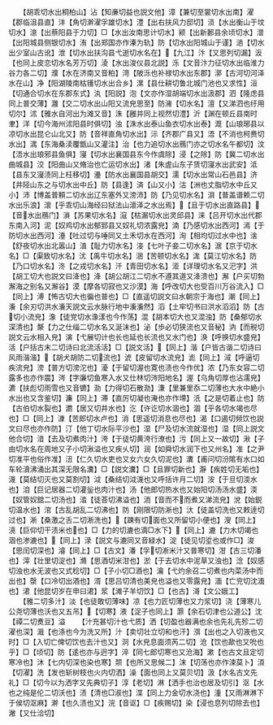 <!-- { "loadSidebar": true } -->
　　【胡乖切水出桐柏山】沾【知亷切益也説文他】漳【兼切至裳切水出南】濯【郡临沮县直】沣【角切澣濯孚雄切水】澧【出右扶风力邸切】涢【水出衡山于坟切水】澺【出蔡阳县于力切】□【水出汝南思计切水】颍【出新郪县余顷切水】潧【出阳城县侧银切水】洧【出郑国亦作溱为轨】防【切水出阳城山于谨】濄【切水出少室山古讹】泄【切水出扶沟县弋逝切水名在】【九江】汴【又思列切漏】汳【也同上皮恋切水名芳万切】淩【水出浚仪县北説】泺【文音汴力征切水出临淮力谷力各二切】濮【水在济南又音粕】渮【陂泺也补禄切水出东郡】漷【古河切河泽水在山】净【阳湖陵南枯镬切水出合乡】漯【县仕耕切鲁北城门池也又求性】洹【切通合切水在东郡东式】汍【阳説】泡【文亦作湿胡端切水出汲郡】泗【隆虑县同上普交薄】灉【交二切水出山阳又流皃思至】防澭【切水名】澶【又涕泗也纡用切尔】沭【雅水自河出为滩又音】洙【雝并同上视然切澧】沂【渊在顿丘县南时聿】洋【切今海州沭阳县时俱切】浊【洙水出泰山鱼衣切水出泰】溉【山琅琊县以凉切水出昆仑山北又】防【音祥直角切水出】沶【齐郡广县又】浯【不消也柯赉切水出】湡【东海桑渎覆甑山又灌注】治【也力追切水出鴈门亦之切水名午都切】汶【浯水出琅邪县鱼俱】寖【切水出襄国县东今作虞除】浸【之除】防【冀二切水出曲城县】洨【阳曲山又脩治也亡运切水出】渚【朱虗山东子赁切寖水出武安】泜【县东又寖渍同上枉移切】灅【防水出襄国县胡交】濡【切水出常山石邑县】济【井陉山东之与切水出中丘】防【县逢】済【山又小】沽【洲也丈脂切水中丘又小】沛【博盖普頼二切水出辽东塞外又滂沛】防【乃见切水名】浿【普盖谱赖二切水出乐浪】瀤【乎乖切山海经曰狱法山瀤泽之水出焉】【且于切水出直路县】【音水出鴈门】溑【苏果切水名】滱【枯漏切水出灵邱县】涞【吕开切水出代郡东南入河】泥【奴鸡切水出郁郅县又奴礼切浓露皃】湳【乃感切水出西河】漹【于防切水出西河】涶【吐过切与唾同又土禾切水在西河】洵【相均切过水中也】涻【舒夜切水出北嚣山】淔【耻力切水名】淁【七叶子妾二切水名】涺【京于切水名】□【渠致切水名】沋【禹牛切水名】涃【苦顿切水名】浝【莫江切水名】防【乃口切水名】泈【之戎切水名】汘【青田切水名】洍【详理切水名又汜字】洪【胡工切大也説文曰洚也】洚【胡公胡江二切水不遵其道又洚溃也】澥【户买切勃澥海之别名又澥谷】漠【摩各切寂也又沙漠】海【呼改切大也受百川万谷流入】□【同上】溥【怖古切大也徧也普也】□【直遥切説文曰水朝宗于海也】潮【同上】濥【余刃切洪水濥天説文云水脉行地中濥濥然】滔【土牢切书曰洪水滔滔】防【古切小流皃】潒【徒党切水潒漾也今作荡】混【胡本切大也又混浊】防【桑郁切水深清也】漦【力之仕缁二切水名又涎沫也】泌【歩必切狭流也又音秘】汭【而税切説文云水相入皃】演【弋展切计也长也延也长流也又水门也】涣【呼换切水盛皃】活【户括古末二切诗曰北流活活】□【説文活】【同上】湝【户皆古谐二切诗曰风雨湝湝】【胡犬胡防二切流也】淲【皮留切水流皃】滮【同上】淢【呼逼切疾流皃】滂【普方切滂沱也】瀀【于留切渥也寛也渍也今作优】浓【乃东女容二切露多也亦作震】涔【字廉切鱼寒入水又仕林切涔阳地名】渥【乌角切厚也沾濡皃】瀌【扶彪切雨雪也又音镳】泐【力得切石散泐】溓【里兼里忝二切薄也大水中絶小水出也又含鉴切】濂【同上】滞【直厉切凝也淹也亦作墆】汦【之是切着止也】防【古伯切水裂也】瀱【居又切井水也】汔【许讫切水涸也】涸【乎各切水竭也尽也】□【同上】漮【苦郎切水卢也】消【思遥切消息也尽也】渴【口遏切频饮也説文曰尽也亦作防】汀【他丁切水际平沙也】湿【尸及切水流就湿也】湿【同上説文他合切】湆【去及切煮肉汁】洿【于徒切黄洿行潦也】污【同上又一故切】湫【子由切水名在周地又子小切湫溢也又疾乆切】润【如舜切水润下也又州名】准【之尹切准平也俗作准】沑【仁久切水吏也又女六女久切泥也】瀵【甫问切汾隂有水口如车轮濆沸涌出其深无限名瀵】□【説文瀵】□【且罪切新也】瀞【疾姓切无垢也】瀎【莫结切灭也又莫割切】泧【桑结切泧瀎也又呼括许月二切】洝【于旦切渜水也】洎【巨记居器二切灌釡也肉汁也】汤【他郎切热水也又始阳切汤汤水盛】渜【奴管奴舘二切汤也】涾【徒荅切沸溢也】洏【音而不而煮又涕流皃】涗【始鋭切温水也】涫【古乱胡乱二切沸也】防【刚限切防淅也】汏【徒盖切洗也又敕逹切过也】淅【桑激之舌二切淅洗也】【踈有切面也又所留切小便也】溲【同上】滰【巨仰切干渍米也也】□【力的切漉也滴□水下】【同上】漉【力木切竭也涸也渗漉也】【同上】渌【説文与漉同又音緑水】淀【徒见切垽也或作□】浚【思闰切深也】濬【同上】□【古文】潘【孚切淅米汁又普寒切】泔【古三切潘也】滓【壮里切淀也】滫【思酒切米泔也】淤【于去切水中泥草又浊也】淰【奴感切浊也水无波也又式稔切】□【子小切□酒也】瀹【弋灼余召二切煮也内菜汤中而出也】漀【口冷切出酒也】湑【思吕切清也美皃也溢也又零露皃】湎【亡兖切沈湎也】涒【他昆切岁在申曰涒】浆【滩子羊切饮】□【也古】滒【文公娥工】
　　【雅二切多汁】淡【也徒敢切薄味】凉【也力匠切薄也又力浆切】浇【薄寒儿公尧切薄也沃也又五吊】【切寒】液【浞子也同上】灏【余石切津也公道公】沈【禫二切煑豆】溢
　　【汁充甚切汁也弋质】洒【切盈也器满也余也先礼先殄二切濯也深】濈【也涤也今为洗又所】汁【卖切壮立切和也汗】渳【出也之入切液也又时】□【入切亡俾切饮也去汁也又】泂【水皃息面须芮二切】沧【饮也歃也又吮也乎】□【顷切】防【逺也亦与迥字】淬【同七郎切寒也又沧海】漱【也古文且定切寒冷也】沐【七内切深也染也寒】颒【也所又思候二】沫【切荡也亦作涑莫卜】湏【切濯】洗【发也斩树枝也火内切洒】澡【面也同上又莫贝切】汲【水名古文先礼】□【切今以为洒字又先典切子】淳【老切】淋【洒手也治也居及切引】沤【水也之纯是伦二切沃也】渍【清也□淑也】渫【同上力金切水浇也】湩【又雨淋淋下于侯切沤麻】澣【也久渍也又】浣【音讴】□【疾赐切】染【浸也息列切除去也】潎【又仕洽切】

